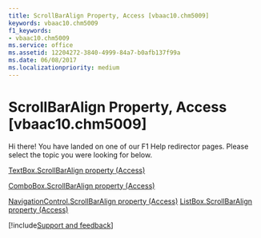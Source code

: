 ```yaml
---
title: ScrollBarAlign Property, Access [vbaac10.chm5009]
keywords: vbaac10.chm5009
f1_keywords:
- vbaac10.chm5009
ms.service: office
ms.assetid: 12204272-3840-4999-84a7-b0afb137f99a
ms.date: 06/08/2017
ms.localizationpriority: medium
---
```



# ScrollBarAlign Property, Access [vbaac10.chm5009]

Hi there! You have landed on one of our F1 Help redirector pages. Please select the topic you were looking for below.

[TextBox.ScrollBarAlign property (Access)](https://msdn.microsoft.com/library/5a8a77df-571a-7294-8be8-0ff2c4546131%28Office.15%29.aspx)

[ComboBox.ScrollBarAlign property (Access)](https://msdn.microsoft.com/library/ded4533c-2879-d57f-b6ff-cccd20a88090%28Office.15%29.aspx)

[NavigationControl.ScrollBarAlign property (Access)](https://msdn.microsoft.com/library/b685e196-513e-fe57-d993-d1e2f4051a4c%28Office.15%29.aspx)
[ListBox.ScrollBarAlign property (Access)](https://msdn.microsoft.com/library/6eb9b2d1-e306-5980-7ad0-ff0b9c1cd0c6%28Office.15%29.aspx)

[!include[Support and feedback](~/includes/feedback-boilerplate.md)]